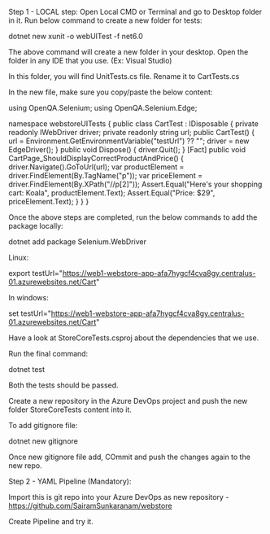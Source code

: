 
Step 1 - LOCAL step:
Open Local CMD or Terminal and go to Desktop folder in it. Run below command to create a new folder for tests:

  dotnet new xunit -o webUITest -f net6.0 

The above command will create a new folder in your desktop. Open the folder in any IDE that you use. (Ex: Visual Studio)

In this folder, you will find UnitTests.cs file. Rename it to CartTests.cs

In the new file, make sure you copy/paste the below content:

  using OpenQA.Selenium;
  using OpenQA.Selenium.Edge;

  namespace webstoreUITests
  {
      public class CartTest : IDisposable
      {
          private readonly IWebDriver driver;
          private readonly string url;
          public CartTest()
          {
              url = Environment.GetEnvironmentVariable("testUrl") ?? "";
              driver = new EdgeDriver();
          }
          public void Dispose()
          {
              driver.Quit();
          }
          [Fact]
          public void CartPage_ShouldDisplayCorrectProductAndPrice()
          {
              driver.Navigate().GoToUrl(url);
              var productElement = driver.FindElement(By.TagName("p"));
              var priceElement = driver.FindElement(By.XPath("//p[2]"));
              Assert.Equal("Here's your shopping cart: Koala", productElement.Text);
              Assert.Equal("Price: $29", priceElement.Text);
          }
      }
  }

Once the above steps are completed, run the below commands to add the package locally:

  dotnet add package Selenium.WebDriver

  Linux: 
  
  export testUrl="https://web1-webstore-app-afa7hygcf4cva8gy.centralus-01.azurewebsites.net/Cart"

  In windows:

  set testUrl="https://web1-webstore-app-afa7hygcf4cva8gy.centralus-01.azurewebsites.net/Cart"

Have a look at StoreCoreTests.csproj about the dependencies that we use. 

Run the final command:

  dotnet test

Both the tests should be passed.

Create a new repository in the Azure DevOps project and push the new folder StoreCoreTests content into it. 

To add gitignore file:

  dotnet new gitignore 

Once new gitignore file add, COmmit and push the changes again to the new repo. 


Step 2 - YAML Pipeline (Mandatory):

Import this is git repo into your Azure DevOps as new repository - https://github.com/SairamSunkaranam/webstore

Create Pipeline and try it. 


  
  


